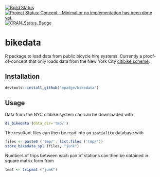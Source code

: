 <!-- README.md is generated from README.Rmd. Please edit that file -->
[![Build Status](https://travis-ci.org/mpadge/bikedata.svg)](https://travis-ci.org/mpadge/bikedata) [![Project Status: Concept - Minimal or no implementation has been done yet.](http://www.repostatus.org/badges/0.1.0/concept.svg)](http://www.repostatus.org/#concept) [![CRAN\_Status\_Badge](http://www.r-pkg.org/badges/version/bikedata)](http://cran.r-project.org/web/packages/bikedata)

bikedata
========

R package to load data from public bicycle hire systems. Currently a proof-of-concept that only loads data from the New York City [citibike scheme](https://www.citibikenyc.com/).

Installation
------------

``` r
devtools::install_github("mpadge/bikedata")
```

Usage
-----

Data from the NYC citibike system can can be downloaded with

``` r
dl_bikedata (data_dir='tmp/')
```

The resultant files can then be read into an `spatialite` database with

``` r
files <- paste0 ('tmp/', list.files ('tmp/'))
store_bikedata_spl (files, "junk")
```

Numbers of trips between each pair of stations can then be obtained in square matrix form from

``` r
tmat <- tripmat ("junk")
```
